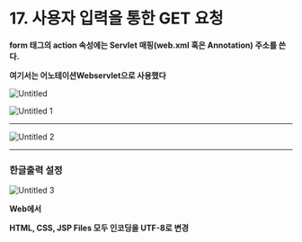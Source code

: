 # 17. 사용자 입력을 통한 GET 요청

**form 태그의 action 속성에는 Servlet 매핑(web.xml 혹은 Annotation) 주소를 쓴다.**

**여기서는 어노테이션Webservlet으로 사용했다**

![Untitled](https://user-images.githubusercontent.com/80089860/158416801-61626870-7cb2-4a8e-8841-b87cb52cc871.png)

![Untitled 1](https://user-images.githubusercontent.com/80089860/158416829-cc5ef0bb-c8ca-4cb4-8fa0-c123879358a8.png)

---

![Untitled 2](https://user-images.githubusercontent.com/80089860/158416854-0bd51762-8d76-4d11-9c89-d17f82590a39.png)

---

### 한글출력 설정

![Untitled 3](https://user-images.githubusercontent.com/80089860/158416877-eaeb5d3f-bd79-4f90-aa4e-461274adc913.png)

**Web에서**

**HTML, CSS, JSP Files 모두 인코딩을 UTF-8로 변경**
